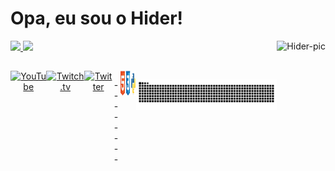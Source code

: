 <h1>Opa, eu sou o Hider!</h1>

<img align="right" alt="Hider-pic" height="335" src="https://cdn.discordapp.com/attachments/960986266160230492/960989972368863323/Image.png">

<div align="left">
  <a href="https://github.com/N0tHider">
  <img height="180em" src="https://github-readme-stats.vercel.app/api?username=N0tHider&&count_private=true&show_icons=true&&theme=dracula&include_all_commits=true"/>
  <img height="150em" src="https://github-readme-stats.vercel.app/api/top-langs/?username=N0tHider&layout=compact&langs_count=7&theme=dracula"/>
</div>

##

<div align="center" style="display: flex; justify-content: space-between;">
  <a href="https://www.youtube.com/c/HiderxD">
    <img src="https://imgur.com/PMRCsrH.png" width="40" height="40" alt="YouTube">
  </a>
  <a href="https://www.twitch.tv/NotHider">
    <img src="https://imgur.com/rrxPUh0.png" width="40" height="40" alt="Twitch.tv">
  </a>
  <a href="https://twitter.com/NotHider">
    <img src="https://imgur.com/6UKZXAM.png" width="40" height="40" alt="Twitter">
  </a>
  <p>--------</p>
  <a href="#">
    <img src="https://raw.githubusercontent.com/devicons/devicon/master/icons/html5/html5-original.svg" width="40" height="40" alt="Twitter">
  </a>
  <a href="https://twitter.com/NotHider">
    <img src="https://raw.githubusercontent.com/devicons/devicon/master/icons/css3/css3-original.svg" width="40" height="40" alt="Twitter">
  </a>
  <a href="https://twitter.com/NotHider">
    <img src="https://raw.githubusercontent.com/devicons/devicon/master/icons/python/python-original.svg" width="40" height="40" alt="Twitter">
  </a>
<div>

  ![Snake animation](https://github.com/N0tHider/N0tHider/blob/output/github-contribution-grid-snake.svg)
</div>

<!--
**N0tHider/N0tHider** is a ✨ _special_ ✨ repository because its `README.md` (this file) appears on your GitHub profile.

Here are some ideas to get you started:

- 🔭 I’m currently working on ...
- 🌱 I’m currently learning ...
- 👯 I’m looking to collaborate on ...
- 🤔 I’m looking for help with ...
- 💬 Ask me about ...
- 📫 How to reach me: ...
- 😄 Pronouns: ...
- ⚡ Fun fact: ...
-->
